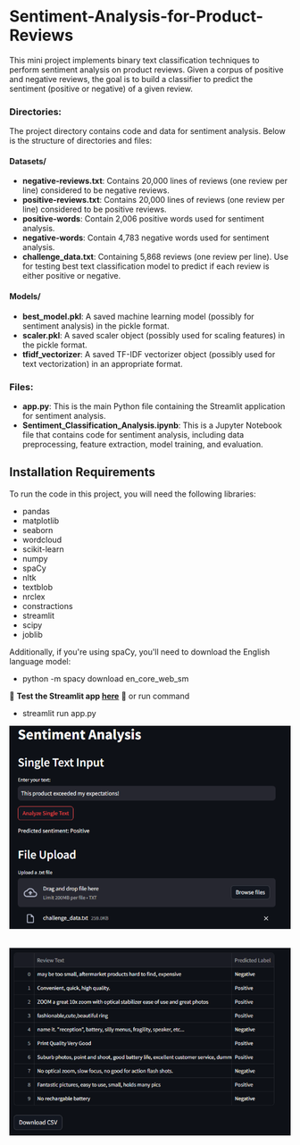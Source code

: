 # Sentiment-Analysis-for-Product-Reviews

This mini project implements binary text classification techniques to perform sentiment analysis on product reviews. Given a corpus of positive and negative reviews, the goal is to build a classifier to predict the sentiment (positive or negative) of a given review.

### Directories:

The project directory contains code and data for sentiment analysis. Below is the structure of directories and files:

#### Datasets/

- **negative-reviews.txt**: Contains 20,000 lines of reviews (one review per line) considered to be negative reviews.
- **positive-reviews.txt**: Contains 20,000 lines of reviews (one review per line) considered to be positive reviews.
- **positive-words**: Contain 2,006 positive words used for sentiment analysis.
- **negative-words**: Contain 4,783 negative words used for sentiment analysis.
- **challenge_data.txt**: Containing 5,868 reviews (one review per line). Use for testing best text classification model to predict if each review is either positive or negative.

#### Models/

- **best_model.pkl**: A saved machine learning model (possibly for sentiment analysis) in the pickle format.
- **scaler.pkl**: A saved scaler object (possibly used for scaling features) in the pickle format.
- **tfidf_vectorizer**: A saved TF-IDF vectorizer object (possibly used for text vectorization) in an appropriate format.

### Files:

- **app.py**: This is the main Python file containing the Streamlit application for sentiment analysis.
- **Sentiment_Classification_Analysis.ipynb**: This is a Jupyter Notebook file that contains code for sentiment analysis, including data preprocessing, feature extraction, model training, and evaluation.

## Installation Requirements

To run the code in this project, you will need the following libraries:

- pandas
- matplotlib
- seaborn
- wordcloud
- scikit-learn
- numpy
- spaCy
- nltk
- textblob 
- nrclex
- constractions
- streamlit 
- scipy
- joblib

Additionally, if you're using spaCy, you'll need to download the English language model:
- python -m spacy download en_core_web_sm

🚀 **Test the Streamlit app [here](https://sentiment-analysis-for-appuct-reviews-9ysxxd4btrqvzvx5zuv8ya.streamlit.app/)** 🌟
or run command 
- streamlit run app.py

![alt text](Images/image.png) 

&nbsp;&nbsp;&nbsp;&nbsp;![alt text](Images/image-1.png)
